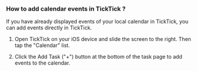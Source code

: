 ### How to add calendar events in TickTick ?

If you have already displayed events of your local calendar in TickTick, you can add events directly in TickTick.

1. Open TickTick on your iOS device and slide the screen to the right. Then tap the "Calendar" list.

2. Click the Add Task \("+"\) button at the bottom of the task page to add events to the calendar.

